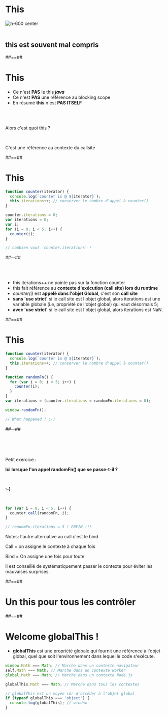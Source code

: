 <!-- .slide: -->

# This

![h-600 center](./assets/images/This_00.gif)
<br/><br/>

## **this** est souvent mal compris

##==##

<!-- .slide:-->

# This

- Ce n'est **PAS** le this **_java_**
- Ce n'est **PAS** une référence au blocking scope
- En résumé **this** n'est **PAS ITSELF**
<!-- .element: class="list-fragment" -->

<br/><br/>

Alors c'est quoi this ? <!-- .element: class="fragment bold text-center"-->

<br/>

<p class="fragment text-center">C'est une référence au contexte du <span class="bold">callsite</span></p>

##==##

<!-- .slide: class="two-column with-code" -->

# This

```javascript
function counter(iterator) {
  console.log(`counter is @ ${iterator}`);
  this.iterations++; // conserver le nombre d'appel à counter()
}

counter.iterations = 0;
var iterations = 0;
var i;
for (i = 0; i < 5; i++) {
  counter(i);
}

// combien vaut `counter.iterations` ?
```

##--##

<br><br>

- this.iterations++ ne pointe pas sur la fonction counter
- this fait référence au **contexte d'exécution (call site) lors du runtime**
- _counter(i)_ est **appelé dans l'objet Global**, c'est son **call site**
- **sans 'use strict'** si le call site est l'objet global, alors iterations est une variable globale (i.e, propriété de l'objet global) qui vaut désormais 5;
- **avec 'use strict'** si le call site est l'objet global, alors iterations est NaN.
<!-- .element: class="list-fragment" -->

##==##

<!-- .slide: class="two-column with-code" -->

# This

```javascript
function counter(iterator) {
  console.log(`counter is @ ${iterator}`);
  this.iterations++; // conserver le nombre d'appel à counter()
}

function randomFn() {
  for (var i = 0; i < 5; i++) {
    counter(i);
  }
}
var iterations = (counter.iterations = randomFn.iterations = 0);

window.randomFn();

// What happened ? ;-)
```

##--##

<!-- .slide: class="with-code" -->

<br><br><br>

Petit exercice :

<!-- .element: class="fragment" data-fragment-index="1" -->

**Ici lorsque l'on appel randomFn() que se passe-t-il ?**

<!-- .element: class="fragment" data-fragment-index="1" -->

<br/>

**:-)**

<!-- .element: class="fragment" data-fragment-index="1" -->

<br/>

```javascript
for (var i = 0; i < 5; i++) {
  counter.call(randomFn, i);
}

// randomFn.iterations = 5 ! ENFIN !!!
```

<!-- .element: class="fragment" -->

Notes:
l'autre alternative au call c'est le bind

Call = on assigne le contexte à chaque fois

Bind = On assigne une fois pour toute

Il est conseillé de systématiquement passer le contexte pour éviter les mauvaises surprises.

##==##

<!-- .slide: class="transition" -->

# Un this pour tous les contrôler

##==##

# Welcome globalThis !

- **globalThis** est une propriété globale qui fournit une référence à l'objet global, quel que soit l'environnement dans lequel le code s'exécute.

```javascript
window.Math === Math; // Marche dans un contexte navigateur
self.Math === Math; // Marche dans un contexte worker
global.Math === Math; // Marche dans un contexte Node.js

globalThis.Math === Math; // Marche dans tous les contextes

// globalThis est un moyen sûr d'accéder à l'objet global
if (typeof globalThis === 'object') {
  console.log(globalThis); // window
}
```

<!-- .element: class="fragment" -->
